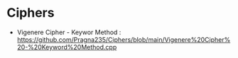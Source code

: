 # Ciphers
* Vigenere Cipher - Keywor Method : https://github.com/Pragna235/Ciphers/blob/main/Vigenere%20Cipher%20-%20Keyword%20Method.cpp

